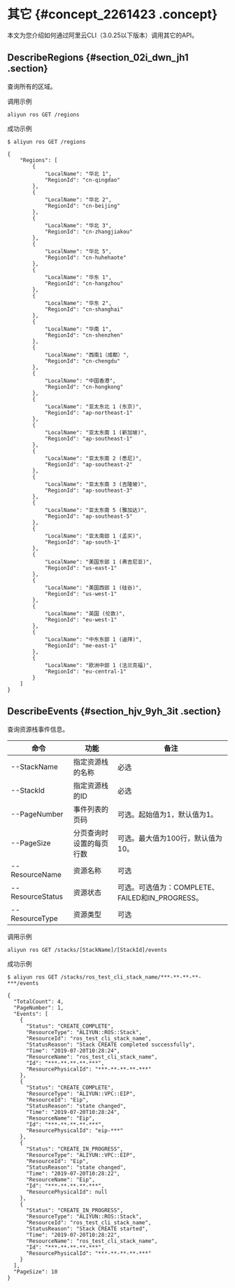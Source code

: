 # 其它 {#concept_2261423 .concept}

本文为您介绍如何通过阿里云CLI（3.0.25以下版本）调用其它的API。

## DescribeRegions {#section_02i_dwn_jh1 .section}

查询所有的区域。

调用示例

``` {#codeblock_7f4_7ig_9oo .language-bash}
aliyun ros GET /regions
```

成功示例

``` {#codeblock_kuy_g3r_mnq .language-bash}
$ aliyun ros GET /regions

{
    "Regions": [
        {
            "LocalName": "华北 1",
            "RegionId": "cn-qingdao"
        },
        {
            "LocalName": "华北 2",
            "RegionId": "cn-beijing"
        },
        {
            "LocalName": "华北 3",
            "RegionId": "cn-zhangjiakou"
        },
        {
            "LocalName": "华北 5",
            "RegionId": "cn-huhehaote"
        },
        {
            "LocalName": "华东 1",
            "RegionId": "cn-hangzhou"
        },
        {
            "LocalName": "华东 2",
            "RegionId": "cn-shanghai"
        },
        {
            "LocalName": "华南 1",
            "RegionId": "cn-shenzhen"
        },
        {
            "LocalName": "西南1（成都）",
            "RegionId": "cn-chengdu"
        },
        {
            "LocalName": "中国香港",
            "RegionId": "cn-hongkong"
        },
        {
            "LocalName": "亚太东北 1 (东京)",
            "RegionId": "ap-northeast-1"
        },
        {
            "LocalName": "亚太东南 1 (新加坡)",
            "RegionId": "ap-southeast-1"
        },
        {
            "LocalName": "亚太东南 2 (悉尼)",
            "RegionId": "ap-southeast-2"
        },
        {
            "LocalName": "亚太东南 3 (吉隆坡)",
            "RegionId": "ap-southeast-3"
        },
        {
            "LocalName": "亚太东南 5 (雅加达)",
            "RegionId": "ap-southeast-5"
        },
        {
            "LocalName": "亚太南部 1 (孟买)",
            "RegionId": "ap-south-1"
        },
        {
            "LocalName": "美国东部 1 (弗吉尼亚)",
            "RegionId": "us-east-1"
        },
        {
            "LocalName": "美国西部 1 (硅谷)",
            "RegionId": "us-west-1"
        },
        {
            "LocalName": "英国 (伦敦)",
            "RegionId": "eu-west-1"
        },
        {
            "LocalName": "中东东部 1 (迪拜)",
            "RegionId": "me-east-1"
        },
        {
            "LocalName": "欧洲中部 1 (法兰克福)",
            "RegionId": "eu-central-1"
        }
    ]
}
```

## DescribeEvents {#section_hjv_9yh_3it .section}

查询资源栈事件信息。

|命令|功能|备注|
|--|--|--|
|--StackName|指定资源栈的名称|必选|
|--StackId|指定资源栈的ID|必选|
|--PageNumber|事件列表的页码|可选。起始值为1，默认值为1。|
|--PageSize|分页查询时设置的每页行数|可选。最大值为100行，默认值为10。|
|--ResourceName|资源名称|可选|
|--ResourceStatus|资源状态|可选。可选值为：COMPLETE、FAILED和IN\_PROGRESS。|
|--ResourceType|资源类型|可选|

调用示例

``` {#codeblock_isp_zmt_2e9 .language-bash}
aliyun ros GET /stacks/[StackName]/[StackId]/events
```

成功示例

``` {#codeblock_cb4_h8g_ssj .language-bash}
$ aliyun ros GET /stacks/ros_test_cli_stack_name/***-**-**-**-***/events

{
  "TotalCount": 4,
  "PageNumber": 1,
  "Events": [
    {
      "Status": "CREATE_COMPLETE",
      "ResourceType": "ALIYUN::ROS::Stack",
      "ResourceId": "ros_test_cli_stack_name",
      "StatusReason": "Stack CREATE completed successfully",
      "Time": "2019-07-20T10:28:24",
      "ResourceName": "ros_test_cli_stack_name",
      "Id": "***-**-**-**-***",
      "ResourcePhysicalId": "***-**-**-**-***"
    },
    {
      "Status": "CREATE_COMPLETE",
      "ResourceType": "ALIYUN::VPC::EIP",
      "ResourceId": "Eip",
      "StatusReason": "state changed",
      "Time": "2019-07-20T10:28:24",
      "ResourceName": "Eip",
      "Id": "***-**-**-**-***",
      "ResourcePhysicalId": "eip-***"
    },
    {
      "Status": "CREATE_IN_PROGRESS",
      "ResourceType": "ALIYUN::VPC::EIP",
      "ResourceId": "Eip",
      "StatusReason": "state changed",
      "Time": "2019-07-20T10:28:22",
      "ResourceName": "Eip",
      "Id": "***-**-**-**-***",
      "ResourcePhysicalId": null
    },
    {
      "Status": "CREATE_IN_PROGRESS",
      "ResourceType": "ALIYUN::ROS::Stack",
      "ResourceId": "ros_test_cli_stack_name",
      "StatusReason": "Stack CREATE started",
      "Time": "2019-07-20T10:28:22",
      "ResourceName": "ros_test_cli_stack_name",
      "Id": "***-**-**-**-***",
      "ResourcePhysicalId": "***-**-**-**-***"
    }
  ],
  "PageSize": 10
}
```


